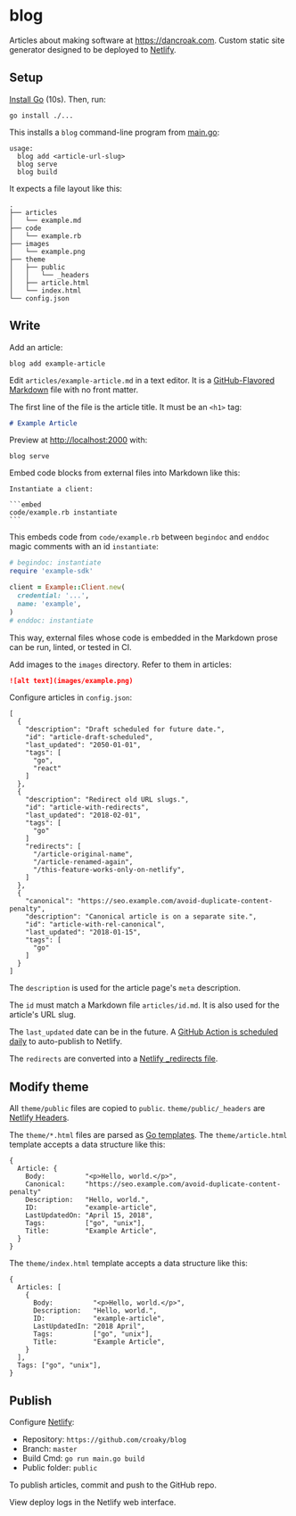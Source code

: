 # blog

Articles about making software at <https://dancroak.com>.
Custom static site generator
designed to be deployed to [Netlify](https://www.netlify.com/).

## Setup

[Install Go](https://dancroak.com/install-or-upgrade-go-on-macos) (10s).
Then, run:

```
go install ./...
```

This installs a `blog` command-line program from [main.go](main.go):

```
usage:
  blog add <article-url-slug>
  blog serve
  blog build
```

It expects a file layout like this:

```
.
├── articles
│   └── example.md
├── code
│   └── example.rb
├── images
│   └── example.png
├── theme
│   ├── public
│   │   └── _headers
│   ├── article.html
│   └── index.html
└── config.json
```

## Write

Add an article:

```
blog add example-article
```

Edit `articles/example-article.md` in a text editor.
It is a [GitHub-Flavored Markdown](https://github.github.com/gfm/) file
with no front matter.

The first line of the file is the article title.
It must be an `<h1>` tag:

```md
# Example Article
```

Preview at <http://localhost:2000> with:

```
blog serve
```

Embed code blocks from external files into Markdown like this:

    Instantiate a client:

    ```embed
    code/example.rb instantiate
    ```

This embeds code from `code/example.rb`
between `begindoc` and `enddoc` magic comments
with an id `instantiate`:

```ruby
# begindoc: instantiate
require 'example-sdk'

client = Example::Client.new(
  credential: '...',
  name: 'example',
)
# enddoc: instantiate
```

This way, external files whose code is embedded in the Markdown prose
can be run, linted, or tested in CI.

Add images to the `images` directory.
Refer to them in articles:

```md
![alt text](images/example.png)
```

Configure articles in `config.json`:

```
[
  {
    "description": "Draft scheduled for future date.",
    "id": "article-draft-scheduled",
    "last_updated": "2050-01-01",
    "tags": [
      "go",
      "react"
    ]
  },
  {
    "description": "Redirect old URL slugs.",
    "id": "article-with-redirects",
    "last_updated": "2018-02-01",
    "tags": [
      "go"
    ]
    "redirects": [
      "/article-original-name",
      "/article-renamed-again",
      "/this-feature-works-only-on-netlify",
    ]
  },
  {
    "canonical": "https://seo.example.com/avoid-duplicate-content-penalty",
    "description": "Canonical article is on a separate site.",
    "id": "article-with-rel-canonical",
    "last_updated": "2018-01-15",
    "tags": [
      "go"
    ]
  }
]
```

The `description` is used for the article page's `meta` description.

The `id` must match a Markdown file `articles/id.md`.
It is also used for the article's URL slug.

The `last_updated` date can be in the future.
A [GitHub Action is scheduled daily](https://dancroak.com/schedule-netlify-builds-with-github-actions)
to auto-publish to Netlify.

The `redirects` are converted into a
[Netlify _redirects file](https://docs.netlify.com/routing/redirects/).

## Modify theme

All `theme/public` files are copied to `public`.
`theme/public/_headers` are
[Netlify Headers](https://www.netlify.com/docs/headers-and-basic-auth/).

The `theme/*.html` files
are parsed as [Go templates](https://gowebexamples.com/templates/).
The `theme/article.html` template accepts a data structure like this:

```
{
  Article: {
    Body:          "<p>Hello, world.</p>",
    Canonical:     "https://seo.example.com/avoid-duplicate-content-penalty"
    Description:   "Hello, world.",
    ID:            "example-article",
    LastUpdatedOn: "April 15, 2018",
    Tags:          ["go", "unix"],
    Title:         "Example Article",
  }
}
```

The `theme/index.html` template accepts a data structure like this:

```
{
  Articles: [
    {
      Body:          "<p>Hello, world.</p>",
      Description:   "Hello, world.",
      ID:            "example-article",
      LastUpdatedIn: "2018 April",
      Tags:          ["go", "unix"],
      Title:         "Example Article",
    }
  ],
  Tags: ["go", "unix"],
}
```

## Publish

Configure [Netlify](https://www.netlify.com):

* Repository: `https://github.com/croaky/blog`
* Branch: `master`
* Build Cmd: `go run main.go build`
* Public folder: `public`

To publish articles, commit and push to the GitHub repo.

View deploy logs in the Netlify web interface.
